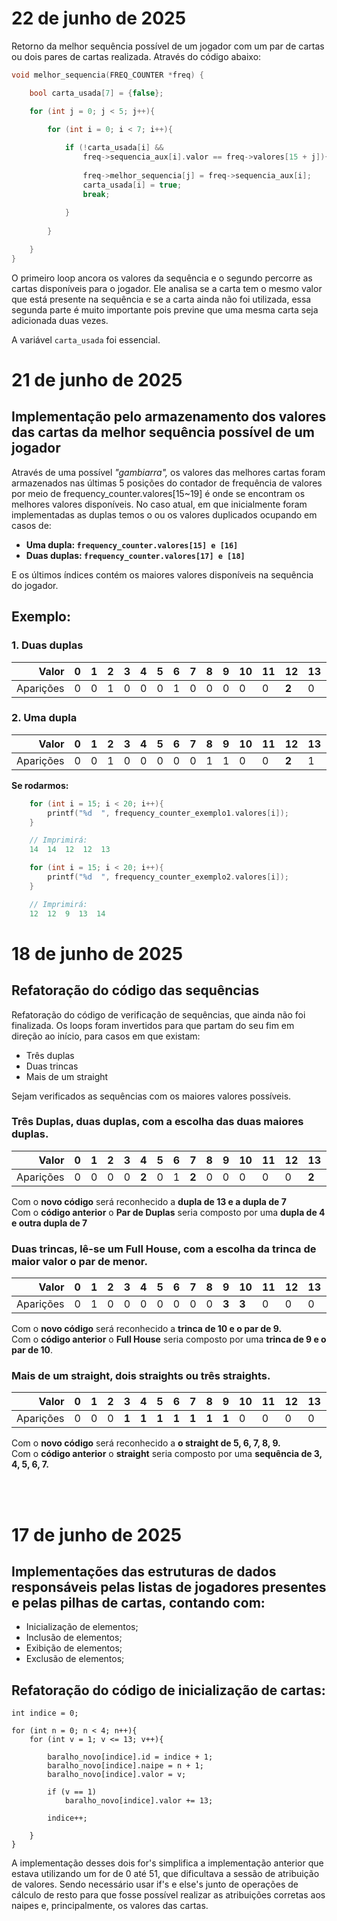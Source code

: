 # 22 de junho de 2025

Retorno da melhor sequência possível de um jogador com um par de cartas ou dois pares de cartas realizada. 
Através do código abaixo:

```c
void melhor_sequencia(FREQ_COUNTER *freq) {

    bool carta_usada[7] = {false};

    for (int j = 0; j < 5; j++){

        for (int i = 0; i < 7; i++){
            
            if (!carta_usada[i] &&
                freq->sequencia_aux[i].valor == freq->valores[15 + j]){
                
                freq->melhor_sequencia[j] = freq->sequencia_aux[i];
                carta_usada[i] = true;
                break;
                
            }
            
        }

    }
}
```

O primeiro loop ancora os valores da sequência e o segundo percorre as cartas disponíveis para o jogador. Ele analisa se a carta tem o mesmo valor que está presente na sequência e se a carta ainda não foi utilizada, essa segunda parte é muito importante pois previne que uma mesma carta seja adicionada duas vezes. 

A variável `carta_usada` foi essencial.

# 21 de junho de 2025

## Implementação pelo armazenamento dos valores das cartas da melhor sequência possível de um jogador

Através de uma possível _"gambiarra",_ os valores das melhores cartas foram armazenados nas últimas 5 posições do contador de frequência de valores
por meio de frequency_counter.valores[15~19] é onde se encontram os melhores valores disponíveis. No caso atual, em que inicialmente foram implementadas
as duplas temos o ou os valores duplicados ocupando em casos de:

- **Uma dupla: `frequency_counter.valores[15] e [16]`**
- **Duas duplas: `frequency_counter.valores[17] e [18]`**

E os últimos índices contém os maiores valores disponíveis na sequência do jogador.

## Exemplo: 

### 1. Duas duplas

| Valor    | 0 | 1 | 2 | 3 | 4 | 5 | 6 | 7 | 8 | 9 | 10 | 11 | 12 | 13 | 14 |
|---------:|---|---|---|---|---|---|---|---|---|---|----|----|----|----|----|
| Aparições| 0 | 0 | 1 | 0 | 0 | 0 | 1 | 0 | 0 | 0 | 0  | 0  | **2**  | 0  | **2**  |

### 2. Uma dupla

| Valor    | 0 | 1 | 2 | 3 | 4 | 5 | 6 | 7 | 8 | 9 | 10 | 11 | 12 | 13 | 14 |
|---------:|---|---|---|---|---|---|---|---|---|---|----|----|----|----|----|
| Aparições| 0 | 0 | 1 | 0 | 0 | 0 | 0 | 0 | 1 | 1 | 0  | 0  | **2**  | 1  | 1 |

**Se rodarmos:**

```c
    for (int i = 15; i < 20; i++){
        printf("%d  ", frequency_counter_exemplo1.valores[i]);
    }

    // Imprimirá:
    14  14  12  12  13

    for (int i = 15; i < 20; i++){
        printf("%d  ", frequency_counter_exemplo2.valores[i]);
    }

    // Imprimirá:
    12  12  9  13  14
```

# 18 de junho de 2025

## Refatoração do código das sequências

Refatoração do código de verificação de sequências, que ainda não foi finalizada. Os loops foram invertidos para que partam do seu fim em direção ao início, para casos em que existam:

- Três duplas
- Duas trincas
- Mais de um straight

Sejam verificados as sequências com os maiores valores possíveis.  

### Três Duplas, duas duplas, com a escolha das duas maiores duplas.

| Valor    | 0 | 1 | 2 | 3 | 4 | 5 | 6 | 7 | 8 | 9 | 10 | 11 | 12 | 13 | 14 |
|---------:|---|---|---|---|---|---|---|---|---|---|----|----|----|----|----|
| Aparições| 0 | 0 | 0 | 0 | **2** | 0 | 1 | **2** | 0 | 0 | 0  | 0  | 0  | **2**  | 0  |

Com o **novo código** será reconhecido a **dupla de 13 e a dupla de 7**  
Com o **código anterior** o **Par de Duplas** seria composto por uma **dupla de 4 e outra dupla de 7**

### Duas trincas, lê-se um Full House, com a escolha da trinca de maior valor o par de menor.

| Valor    | 0 | 1 | 2 | 3 | 4 | 5 | 6 | 7 | 8 | 9 | 10 | 11 | 12 | 13 | 14 |
|---------:|---|---|---|---|---|---|---|---|---|---|----|----|----|----|----|
| Aparições| 0 | 1 | 0 | 0 | 0 | 0 | 0 | 0 | 0 | **3** | **3**  | 0  | 0  | 0  | 0  |

Com o **novo código** será reconhecido a **trinca de 10 e o par de 9.**  
Com o **código anterior** o **Full House** seria composto por uma **trinca de 9 e o par de 10**.  

### Mais de um straight, dois straights ou três straights.

| Valor     | 0 | 1 | 2 | 3 | 4 | 5 | 6 | 7 | 8 | 9 | 10 | 11 | 12 | 13 | 14 |
|----------:|---|---|---|---|---|---|---|---|---|---|----|----|----|----|----|
| Aparições | 0 | 0 | 0 | **1** | **1** | **1** | **1** | **1** | **1** | **1** | 0  | 0  | 0  | 0  | 0  |

Com o **novo código** será reconhecido a **o straight de 5, 6, 7, 8, 9.**  
Com o **código anterior** o **straight** seria composto por uma **sequência de 3, 4, 5, 6, 7.**

<br><br>

# 17 de junho de 2025

## Implementações das estruturas de dados responsáveis pelas listas de jogadores presentes e pelas pilhas de cartas, contando com:

- Inicialização de elementos;
- Inclusão de elementos;
- Exibição de elementos;
- Exclusão de elementos;
     
## Refatoração do código de inicialização de cartas:

```
int indice = 0;

for (int n = 0; n < 4; n++){
    for (int v = 1; v <= 13; v++){

        baralho_novo[indice].id = indice + 1;
        baralho_novo[indice].naipe = n + 1;
        baralho_novo[indice].valor = v;
        
        if (v == 1)
            baralho_novo[indice].valor += 13;

        indice++;
        
    }
}
```

A implementação desses dois for's simplifica a implementação anterior que estava utilizando um for de 0 até 51, que dificultava a sessão de atribuição de valores. Sendo necessário usar if's e else's junto de operações de cálculo de resto para que fosse possível realizar as atribuições corretas aos naipes e, principalmente, os valores das cartas.
